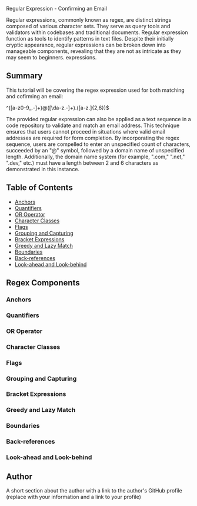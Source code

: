 Regular Expression - Confirming an Email

Regular expressions, commonly known as regex, are distinct strings composed of various character sets. They serve as query tools and validators within codebases and traditional documents. Regular expression function as tools to identify patterns in text files. Despite their initially cryptic appearance, regular expressions can be broken down into manageable components, revealing that they are not as intricate as they may seem to beginners.  expressions.

## Summary

This tutorial will be covering the regex expression used for both matching and cofirming an email: 

^([a-z0-9_\.-]+)@([\da-z\.-]+)\.([a-z\.]{2,6})$

The provided regular expression can also be applied as a text sequence in a code repository to validate and match an email address. This technique ensures that users cannot proceed in situations where valid email addresses are required for form completion. By incorporating the regex sequence, users are compelled to enter an unspecified count of characters, succeeded by an "@" symbol, followed by a domain name of unspecified length. Additionally, the domain name system (for example, ".com," ".net," ".dev," etc.) must have a length between 2 and 6 characters as demonstrated in this instance.

## Table of Contents

- [Anchors](#anchors)
- [Quantifiers](#quantifiers)
- [OR Operator](#or-operator)
- [Character Classes](#character-classes)
- [Flags](#flags)
- [Grouping and Capturing](#grouping-and-capturing)
- [Bracket Expressions](#bracket-expressions)
- [Greedy and Lazy Match](#greedy-and-lazy-match)
- [Boundaries](#boundaries)
- [Back-references](#back-references)
- [Look-ahead and Look-behind](#look-ahead-and-look-behind)

## Regex Components

### Anchors

### Quantifiers

### OR Operator

### Character Classes

### Flags

### Grouping and Capturing

### Bracket Expressions

### Greedy and Lazy Match

### Boundaries

### Back-references

### Look-ahead and Look-behind

## Author

A short section about the author with a link to the author's GitHub profile (replace with your information and a link to your profile)
